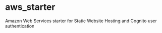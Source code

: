 # aws_starter
Amazon Web Services starter for Static Website Hosting and Cognito user authentication
